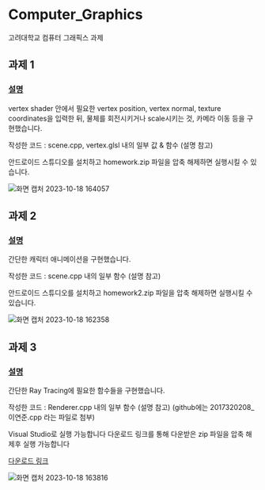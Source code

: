 # Computer_Graphics
고려대학교 컴퓨터 그래픽스 과제

## 과제 1
### [설명](https://github.com/Yeon-junLee/Computer_Graphics/blob/main/CG_HW1/Homework1.pdf)

vertex shader 안에서 필요한 vertex position, vertex normal, texture coordinates을 입력한 뒤, 물체를 회전시키거나 scale시키는 것, 카메라 이동 등을 구현했습니다.

작성한 코드 : scene.cpp, vertex.glsl 내의 일부 값 & 함수 (설명 참고)

안드로이드 스튜디오를 설치하고 homework.zip 파일을 압축 해제하면 실행시킬 수 있습니다.

![화면 캡처 2023-10-18 164057](https://github.com/Yeon-junLee/Computer_Graphics/assets/83509116/e02aa49c-17e1-448e-861f-844a2457d179)

## 과제 2
### [설명](https://github.com/Yeon-junLee/Computer_Graphics/blob/main/CG_HW2/Homework2.pdf)

간단한 캐릭터 애니메이션을 구현했습니다.

작성한 코드 : scene.cpp 내의 일부 함수 (설명 참고)

안드로이드 스튜디오를 설치하고 homework2.zip 파일을 압축 해제하면 실행시킬 수 있습니다.

![화면 캡처 2023-10-18 162358](https://github.com/Yeon-junLee/Computer_Graphics/assets/83509116/37bd6553-9597-483a-96ef-83c4f5c3f9fb)

## 과제 3
### [설명](https://github.com/Yeon-junLee/Computer_Graphics/blob/main/CG_HW3/Homework3.pdf)

간단한 Ray Tracing에 필요한 함수들을 구현했습니다.

작성한 코드 : Renderer.cpp 내의 일부 함수 (설명 참고) (github에는 2017320208_이연준.cpp 라는 파일로 첨부)

Visual Studio로 실행 가능합니다 다운로드 링크를 통해 다운받은 zip 파일을 압축 해제후 실행 가능합니다

[다운로드 링크](https://drive.google.com/file/d/14zjffUef3nnLy85-JasdrvPPXJpPcEZ4/view?usp=share_link)

![화면 캡처 2023-10-18 163816](https://github.com/Yeon-junLee/Computer_Graphics/assets/83509116/9238b531-f49b-4586-bb2f-bc9c909f3f55)
